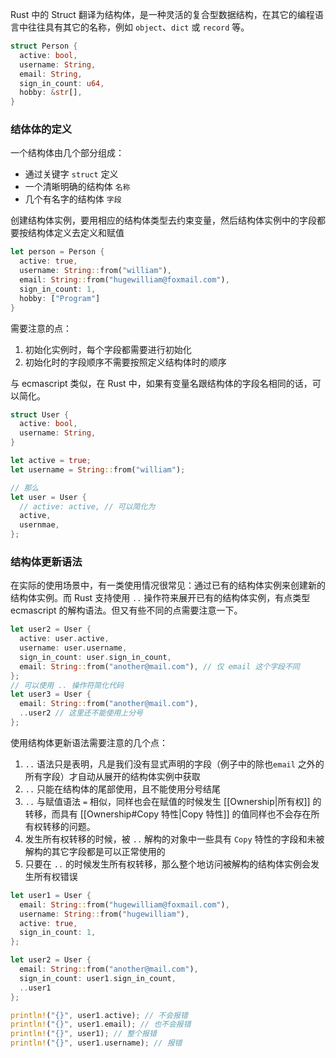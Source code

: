 Rust 中的 Struct 翻译为结构体，是一种灵活的复合型数据结构，在其它的编程语言中往往具有其它的名称，例如 `object`、`dict` 或 `record` 等。

```Rust
struct Person {
  active: bool,
  username: String,
  email: String,
  sign_in_count: u64,
  hobby: &str[],
}
```

### 结体体的定义

一个结构体由几个部分组成：

- 通过关键字 `struct` 定义
- 一个清晰明确的结构体 `名称`
- 几个有名字的结构体 `字段`

创建结构体实例，要用相应的结构体类型去约束变量，然后结构体实例中的字段都要按结构体定义去定义和赋值

```Rust
let person = Person {
  active: true,
  username: String::from("william"),
  email: String::from("hugewilliam@foxmail.com"),
  sign_in_count: 1,
  hobby: ["Program"]
}
```

需要注意的点：

1. 初始化实例时，每个字段都需要进行初始化
2. 初始化时的字段顺序不需要按照定义结构体时的顺序

与 ecmascript 类似，在 Rust 中，如果有变量名跟结构体的字段名相同的话，可以简化。

```Rust
struct User {
  active: bool,
  username: String,
}

let active = true;
let username = String::from("william");

// 那么
let user = User {
  // active: active, // 可以简化为
  active,
  usernmae,
};
```

### 结构体更新语法

在实际的使用场景中，有一类使用情况很常见：通过已有的结构体实例来创建新的结构体实例。而 Rust 支持使用 `..` 操作符来展开已有的结构体实例，有点类型 ecmascript 的解构语法。但又有些不同的点需要注意一下。

```Rust
let user2 = User {
  active: user.active,
  username: user.username,
  sign_in_count: user.sign_in_count,
  email: String::from("another@mail.com"), // 仅 email 这个字段不同
};
// 可以使用 .. 操作符简化代码
let user3 = User {
  email: String::from("another@mail.com"),
  ..user2 // 这里还不能使用上分号
};
```

使用结构体更新语法需要注意的几个点：

1. `..` 语法只是表明，凡是我们没有显式声明的字段（例子中的除也`email` 之外的所有字段）才自动从展开的结构体实例中获取
2. `..` 只能在结构体的尾部使用，且不能使用分号结尾
3. `..` 与赋值语法 `=` 相似，同样也会在赋值的时候发生 [[Ownership|所有权]] 的转移，而具有 [[Ownership#Copy 特性|Copy 特性]] 的值同样也不会存在所有权转移的问题。
4. 发生所有权转移的时候，被 `..` 解构的对象中一些具有 `Copy` 特性的字段和未被解构的其它字段都是可以正常使用的
5. 只要在 `..` 的时候发生所有权转移，那么整个地访问被解构的结构体实例会发生所有权错误

```Rust
let user1 = User {
  email: String::from("hugewilliam@foxmail.com"),
  username: String::from("hugewilliam"),
  active: true,
  sign_in_count: 1,
};

let user2 = User {
  email: String::from("another@mail.com"),
  sign_in_count: user1.sign_in_count,
  ..user1
};

println!("{}", user1.active); // 不会报错
println!("{}", user1.email); // 也不会报错
println!("{}", user1); // 整个报错
println!("{}", user1.username); // 报错

```
